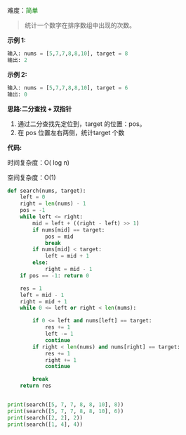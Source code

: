 难度：<font color=green>简单</font>

> 统计一个数字在排序数组中出现的次数。

**示例 1:**

```python
输入: nums = [5,7,7,8,8,10], target = 8
输出: 2
```

**示例 2:**

```python
输入: nums = [5,7,7,8,8,10], target = 6
输出: 0
```



**思路:二分查找 + 双指针**

1. 通过二分查找先定位到，target 的位置：pos。
2. 在 pos 位置左右两侧，统计target 个数

**代码:**

时间复杂度：O( log n)

空间复杂度：O(1)

```python
def search(nums, target):
    left = 0
    right = len(nums) - 1
    pos = -1
    while left <= right:
        mid = left + ((right - left) >> 1)
        if nums[mid] == target:
            pos = mid
            break
        if nums[mid] < target:
            left = mid + 1
        else:
            right = mid - 1
    if pos == -1: return 0

    res = 1
    left = mid - 1
    right = mid + 1
    while 0 <= left or right < len(nums):

        if 0 <= left and nums[left] == target:
            res += 1
            left -= 1
            continue
        if right < len(nums) and nums[right] == target:
            res += 1
            right += 1
            continue

        break
    return res


print(search([5, 7, 7, 8, 8, 10], 8))
print(search([5, 7, 7, 8, 8, 10], 6))
print(search([2, 2], 2))
print(search([1, 4], 4))
```

